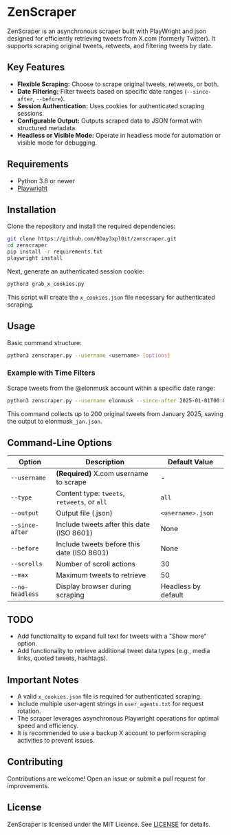 # ZenScraper

ZenScraper is an asynchronous scraper built with PlayWright and json designed for efficiently retrieving tweets from X.com (formerly Twitter). It supports scraping original tweets, retweets, and filtering tweets by date.

## Key Features

- **Flexible Scraping:** Choose to scrape original tweets, retweets, or both.
- **Date Filtering:** Filter tweets based on specific date ranges (`--since-after`, `--before`).
- **Session Authentication:** Uses cookies for authenticated scraping sessions.
- **Configurable Output:** Outputs scraped data to JSON format with structured metadata.
- **Headless or Visible Mode:** Operate in headless mode for automation or visible mode for debugging.

## Requirements

- Python 3.8 or newer
- [Playwright](https://playwright.dev)

## Installation

Clone the repository and install the required dependencies:

```bash
git clone https://github.com/0Day3xpl0it/zenscraper.git
cd zenscraper
pip install -r requirements.txt
playwright install
```

Next, generate an authenticated session cookie:

```bash
python3 grab_x_cookies.py
```

This script will create the `x_cookies.json` file necessary for authenticated scraping.

## Usage

Basic command structure:

```bash
python3 zenscraper.py --username <username> [options]
```

### Example with Time Filters

Scrape tweets from the @elonmusk account within a specific date range:

```bash
python3 zenscraper.py --username elonmusk --since-after 2025-01-01T00:00:00 --before 2025-02-01T00:00:00 --type tweets --output elonmusk_jan.json --scrolls 40 --max 200
```

This command collects up to 200 original tweets from January 2025, saving the output to elonmusk`_jan.json`.

## Command-Line Options

| Option          | Description                                  | Default Value       |
| --------------- | -------------------------------------------- | ------------------- |
| `--username`    | **(Required)** X.com username to scrape      | -                   |
| `--type`        | Content type: `tweets`, `retweets`, or `all` | `all`               |
| `--output`      | Output file (.json)                          | `<username>.json`   |
| `--since-after` | Include tweets after this date (ISO 8601)    | None                |
| `--before`      | Include tweets before this date (ISO 8601)   | None                |
| `--scrolls`     | Number of scroll actions                     | 30                  |
| `--max`         | Maximum tweets to retrieve                   | 50                  |
| `--no-headless` | Display browser during scraping              | Headless by default |

## TODO

- Add functionality to expand full text for tweets with a "Show more" option.
- Add functionality to retrieve additional tweet data types (e.g., media links, quoted tweets, hashtags).

## Important Notes

- A valid `x_cookies.json` file is required for authenticated scraping.
- Include multiple user-agent strings in `user_agents.txt` for request rotation.
- The scraper leverages asynchronous Playwright operations for optimal speed and efficiency.
- It is recommended to use a backup X account to perform scraping activities to prevent issues. 

## Contributing

Contributions are welcome! Open an issue or submit a pull request for improvements.

## License

ZenScraper is licensed under the MIT License. See [LICENSE](LICENSE) for details.

